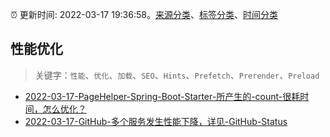 :alarm_clock: 更新时间: 2022-03-17 19:36:58。[来源分类](../README.md)、[标签分类](../TAGS.md)、[时间分类](../TIMELINE.md)

## 性能优化


> 关键字：`性能`、`优化`、`加载`、`SEO`、`Hints`、`Prefetch`、`Prerender`、`Preload`



- [2022-03-17-PageHelper-Spring-Boot-Starter-所产生的-count-很耗时间，怎么优化？](https://www.v2ex.com/t/841129) 
- [2022-03-17-GitHub-多个服务发生性能下降，详见-GitHub-Status](https://www.v2ex.com/t/841124) 